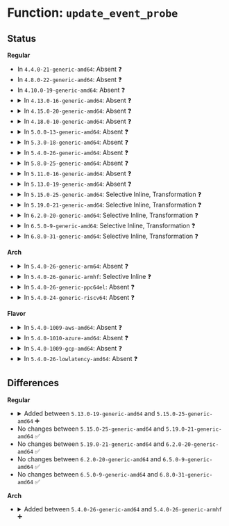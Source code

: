 # Function: <code>update_event_probe</code>

## Status
<b>Regular</b>
<ul>
<li>
In <code>4.4.0-21-generic-amd64</code>: Absent ❓
</li>
<li>
In <code>4.8.0-22-generic-amd64</code>: Absent ❓
</li>
<li>
In <code>4.10.0-19-generic-amd64</code>: Absent ❓
</li>
<li>
<details>
<summary>In <code>4.13.0-16-generic-amd64</code>: Absent ❓</summary>

```json
{
  "name": "update_event_probe",
  "collision_type": "Unique Static",
  "inline_type": "Selective",
  "funcs": [
    {
      "addr": 18446744071580385184,
      "name": "update_event_probe",
      "external": false,
      "loc": "kernel/trace/trace_events.c:2503",
      "file": "kernel/trace/trace_events.c",
      "inline": "not declared, inlined",
      "caller_inline": [],
      "caller_func": [
        "kernel/trace/trace_events.c:event_enable_count_probe",
        "kernel/trace/trace_events.c:event_enable_probe"
      ]
    }
  ],
  "symbols": [
    {
      "addr": 18446744071580385184,
      "name": "update_event_probe.isra.12",
      "section": ".text",
      "bind": "STB_LOCAL",
      "size": 23
    }
  ]
}
```
</details>
</li>
<li>
<details>
<summary>In <code>4.15.0-20-generic-amd64</code>: Absent ❓</summary>

```json
{
  "name": "update_event_probe",
  "collision_type": "Unique Static",
  "inline_type": "Selective",
  "funcs": [
    {
      "addr": 18446744071580440352,
      "name": "update_event_probe",
      "external": false,
      "loc": "kernel/trace/trace_events.c:2516",
      "file": "kernel/trace/trace_events.c",
      "inline": "not declared, inlined",
      "caller_inline": [],
      "caller_func": [
        "kernel/trace/trace_events.c:event_enable_count_probe",
        "kernel/trace/trace_events.c:event_enable_probe"
      ]
    }
  ],
  "symbols": [
    {
      "addr": 18446744071580440352,
      "name": "update_event_probe.isra.12",
      "section": ".text",
      "bind": "STB_LOCAL",
      "size": 23
    }
  ]
}
```
</details>
</li>
<li>
<details>
<summary>In <code>4.18.0-10-generic-amd64</code>: Absent ❓</summary>

```json
{
  "name": "update_event_probe",
  "collision_type": "Unique Static",
  "inline_type": "Selective",
  "funcs": [
    {
      "addr": 18446744071580501936,
      "name": "update_event_probe",
      "external": false,
      "loc": "kernel/trace/trace_events.c:2528",
      "file": "kernel/trace/trace_events.c",
      "inline": "not declared, inlined",
      "caller_inline": [],
      "caller_func": [
        "kernel/trace/trace_events.c:event_enable_count_probe",
        "kernel/trace/trace_events.c:event_enable_probe"
      ]
    }
  ],
  "symbols": [
    {
      "addr": 18446744071580501936,
      "name": "update_event_probe.isra.14",
      "section": ".text",
      "bind": "STB_LOCAL",
      "size": 23
    }
  ]
}
```
</details>
</li>
<li>
<details>
<summary>In <code>5.0.0-13-generic-amd64</code>: Absent ❓</summary>

```json
{
  "name": "update_event_probe",
  "collision_type": "Unique Static",
  "inline_type": "Selective",
  "funcs": [
    {
      "addr": 18446744071580559840,
      "name": "update_event_probe",
      "external": false,
      "loc": "kernel/trace/trace_events.c:2529",
      "file": "kernel/trace/trace_events.c",
      "inline": "not declared, inlined",
      "caller_inline": [],
      "caller_func": [
        "kernel/trace/trace_events.c:event_enable_count_probe",
        "kernel/trace/trace_events.c:event_enable_probe"
      ]
    }
  ],
  "symbols": [
    {
      "addr": 18446744071580559840,
      "name": "update_event_probe.isra.14",
      "section": ".text",
      "bind": "STB_LOCAL",
      "size": 23
    }
  ]
}
```
</details>
</li>
<li>
<details>
<summary>In <code>5.3.0-18-generic-amd64</code>: Absent ❓</summary>

```json
{
  "name": "update_event_probe",
  "collision_type": "Unique Static",
  "inline_type": "Selective",
  "funcs": [
    {
      "addr": 18446744071580616944,
      "name": "update_event_probe",
      "external": false,
      "loc": "kernel/trace/trace_events.c:2519",
      "file": "kernel/trace/trace_events.c",
      "inline": "not declared, inlined",
      "caller_inline": [],
      "caller_func": [
        "kernel/trace/trace_events.c:event_enable_count_probe",
        "kernel/trace/trace_events.c:event_enable_probe"
      ]
    }
  ],
  "symbols": [
    {
      "addr": 18446744071580616944,
      "name": "update_event_probe.isra.0",
      "section": ".text",
      "bind": "STB_LOCAL",
      "size": 17
    }
  ]
}
```
</details>
</li>
<li>
<details>
<summary>In <code>5.4.0-26-generic-amd64</code>: Absent ❓</summary>

```json
{
  "name": "update_event_probe",
  "collision_type": "Unique Static",
  "inline_type": "Selective",
  "funcs": [
    {
      "addr": 18446744071580663184,
      "name": "update_event_probe",
      "external": false,
      "loc": "kernel/trace/trace_events.c:2518",
      "file": "kernel/trace/trace_events.c",
      "inline": "not declared, inlined",
      "caller_inline": [],
      "caller_func": [
        "kernel/trace/trace_events.c:event_enable_count_probe",
        "kernel/trace/trace_events.c:event_enable_probe"
      ]
    }
  ],
  "symbols": [
    {
      "addr": 18446744071580663184,
      "name": "update_event_probe.isra.0",
      "section": ".text",
      "bind": "STB_LOCAL",
      "size": 17
    }
  ]
}
```
</details>
</li>
<li>
<details>
<summary>In <code>5.8.0-25-generic-amd64</code>: Absent ❓</summary>

```json
{
  "name": "update_event_probe",
  "collision_type": "Unique Static",
  "inline_type": "Full",
  "funcs": [
    {
      "addr": 18446744071580767230,
      "name": "update_event_probe",
      "external": false,
      "loc": "kernel/trace/trace_events.c:2808",
      "file": "kernel/trace/trace_events.c",
      "inline": "not declared, inlined",
      "caller_inline": [
        "kernel/trace/trace_events.c:event_enable_count_probe",
        "kernel/trace/trace_events.c:event_enable_probe"
      ],
      "caller_func": []
    }
  ],
  "symbols": []
}
```
</details>
</li>
<li>
<details>
<summary>In <code>5.11.0-16-generic-amd64</code>: Absent ❓</summary>

```json
{
  "name": "update_event_probe",
  "collision_type": "Unique Static",
  "inline_type": "Full",
  "funcs": [
    {
      "addr": 18446744071580755342,
      "name": "update_event_probe",
      "external": false,
      "loc": "kernel/trace/trace_events.c:2824",
      "file": "kernel/trace/trace_events.c",
      "inline": "not declared, inlined",
      "caller_inline": [
        "kernel/trace/trace_events.c:event_enable_count_probe",
        "kernel/trace/trace_events.c:event_enable_probe"
      ],
      "caller_func": []
    }
  ],
  "symbols": []
}
```
</details>
</li>
<li>
<details>
<summary>In <code>5.13.0-19-generic-amd64</code>: Absent ❓</summary>

```json
{
  "name": "update_event_probe",
  "collision_type": "Unique Static",
  "inline_type": "Full",
  "funcs": [
    {
      "addr": 18446744071580758110,
      "name": "update_event_probe",
      "external": false,
      "loc": "kernel/trace/trace_events.c:3035",
      "file": "kernel/trace/trace_events.c",
      "inline": "not declared, inlined",
      "caller_inline": [
        "kernel/trace/trace_events.c:event_enable_count_probe",
        "kernel/trace/trace_events.c:event_enable_probe"
      ],
      "caller_func": []
    }
  ],
  "symbols": []
}
```
</details>
</li>
<li>
<details>
<summary>In <code>5.15.0-25-generic-amd64</code>: Selective Inline, Transformation ❓</summary>

```c
void update_event_probe(struct event_probe_data * data)
```

```json
{
  "name": "update_event_probe",
  "collision_type": "Unique Static",
  "inline_type": "Selective",
  "funcs": [
    {
      "addr": 18446744071580941570,
      "name": "update_event_probe",
      "external": false,
      "loc": "kernel/trace/trace_events.c:3052",
      "file": "kernel/trace/trace_events.c",
      "inline": "not declared, inlined",
      "caller_inline": [],
      "caller_func": [
        "kernel/trace/trace_events.c:event_enable_count_probe",
        "kernel/trace/trace_events.c:event_enable_probe"
      ]
    }
  ],
  "symbols": [
    {
      "addr": 18446744071580941536,
      "name": "update_event_probe",
      "section": ".text",
      "bind": "STB_LOCAL",
      "size": 54
    },
    {
      "addr": 18446744071592174460,
      "name": "update_event_probe.cold",
      "section": ".text",
      "bind": "STB_LOCAL",
      "size": 21
    }
  ]
}
```
</details>
</li>
<li>
<details>
<summary>In <code>5.19.0-21-generic-amd64</code>: Selective Inline, Transformation ❓</summary>

```c
void update_event_probe(struct event_probe_data * data)
```

```json
{
  "name": "update_event_probe",
  "collision_type": "Unique Static",
  "inline_type": "Selective",
  "funcs": [
    {
      "addr": 18446744071581180882,
      "name": "update_event_probe",
      "external": false,
      "loc": "kernel/trace/trace_events.c:3155",
      "file": "kernel/trace/trace_events.c",
      "inline": "not declared, inlined",
      "caller_inline": [],
      "caller_func": [
        "kernel/trace/trace_events.c:event_enable_count_probe",
        "kernel/trace/trace_events.c:event_enable_probe"
      ]
    }
  ],
  "symbols": [
    {
      "addr": 18446744071581180848,
      "name": "update_event_probe",
      "section": ".text",
      "bind": "STB_LOCAL",
      "size": 74
    },
    {
      "addr": 18446744071593947843,
      "name": "update_event_probe.cold",
      "section": ".text",
      "bind": "STB_LOCAL",
      "size": 21
    }
  ]
}
```
</details>
</li>
<li>
<details>
<summary>In <code>6.2.0-20-generic-amd64</code>: Selective Inline, Transformation ❓</summary>

```c
void update_event_probe(struct event_probe_data * data)
```

```json
{
  "name": "update_event_probe",
  "collision_type": "Unique Static",
  "inline_type": "Selective",
  "funcs": [
    {
      "addr": 18446744071581496658,
      "name": "update_event_probe",
      "external": false,
      "loc": "kernel/trace/trace_events.c:3246",
      "file": "kernel/trace/trace_events.c",
      "inline": "not declared, inlined",
      "caller_inline": [],
      "caller_func": [
        "kernel/trace/trace_events.c:event_enable_count_probe",
        "kernel/trace/trace_events.c:event_enable_probe"
      ]
    }
  ],
  "symbols": [
    {
      "addr": 18446744071581496624,
      "name": "update_event_probe",
      "section": ".text",
      "bind": "STB_LOCAL",
      "size": 74
    },
    {
      "addr": 18446744071596007272,
      "name": "update_event_probe.cold",
      "section": ".text",
      "bind": "STB_LOCAL",
      "size": 21
    }
  ]
}
```
</details>
</li>
<li>
<details>
<summary>In <code>6.5.0-9-generic-amd64</code>: Selective Inline, Transformation ❓</summary>

```c
void update_event_probe(struct event_probe_data * data)
```

```json
{
  "name": "update_event_probe",
  "collision_type": "Unique Static",
  "inline_type": "Selective",
  "funcs": [
    {
      "addr": 18446744071581614658,
      "name": "update_event_probe",
      "external": false,
      "loc": "kernel/trace/trace_events.c:3240",
      "file": "kernel/trace/trace_events.c",
      "inline": "not declared, inlined",
      "caller_inline": [],
      "caller_func": [
        "kernel/trace/trace_events.c:event_enable_count_probe",
        "kernel/trace/trace_events.c:event_enable_probe"
      ]
    }
  ],
  "symbols": [
    {
      "addr": 18446744071581614624,
      "name": "update_event_probe",
      "section": ".text",
      "bind": "STB_LOCAL",
      "size": 74
    },
    {
      "addr": 18446744071596526087,
      "name": "update_event_probe.cold",
      "section": ".text",
      "bind": "STB_LOCAL",
      "size": 21
    }
  ]
}
```
</details>
</li>
<li>
<details>
<summary>In <code>6.8.0-31-generic-amd64</code>: Selective Inline, Transformation ❓</summary>

```c
void update_event_probe(struct event_probe_data * data)
```

```json
{
  "name": "update_event_probe",
  "collision_type": "Unique Static",
  "inline_type": "Selective",
  "funcs": [
    {
      "addr": 18446744071581727650,
      "name": "update_event_probe",
      "external": false,
      "loc": "kernel/trace/trace_events.c:3432",
      "file": "kernel/trace/trace_events.c",
      "inline": "not declared, inlined",
      "caller_inline": [],
      "caller_func": [
        "kernel/trace/trace_events.c:event_enable_count_probe",
        "kernel/trace/trace_events.c:event_enable_probe"
      ]
    }
  ],
  "symbols": [
    {
      "addr": 18446744071581727616,
      "name": "update_event_probe",
      "section": ".text",
      "bind": "STB_LOCAL",
      "size": 74
    },
    {
      "addr": 18446744071597426697,
      "name": "update_event_probe.cold",
      "section": ".text",
      "bind": "STB_LOCAL",
      "size": 21
    }
  ]
}
```
</details>
</li>
</ul>
<b>Arch</b>
<ul>
<li>
<details>
<summary>In <code>5.4.0-26-generic-arm64</code>: Absent ❓</summary>

```json
{
  "name": "update_event_probe",
  "collision_type": "Unique Static",
  "inline_type": "Full",
  "funcs": [
    {
      "addr": 18446603336491971080,
      "name": "update_event_probe",
      "external": false,
      "loc": "kernel/trace/trace_events.c:2518",
      "file": "kernel/trace/trace_events.c",
      "inline": "not declared, inlined",
      "caller_inline": [
        "kernel/trace/trace_events.c:event_enable_count_probe",
        "kernel/trace/trace_events.c:event_enable_probe"
      ],
      "caller_func": []
    }
  ],
  "symbols": []
}
```
</details>
</li>
<li>
<details>
<summary>In <code>5.4.0-26-generic-armhf</code>: Selective Inline ❓</summary>

```c
void update_event_probe(struct event_probe_data * data)
```

```json
{
  "name": "update_event_probe",
  "collision_type": "Unique Static",
  "inline_type": "Selective",
  "funcs": [
    {
      "addr": 3225902580,
      "name": "update_event_probe",
      "external": false,
      "loc": "kernel/trace/trace_events.c:2518",
      "file": "kernel/trace/trace_events.c",
      "inline": "not declared, inlined",
      "caller_inline": [],
      "caller_func": [
        "kernel/trace/trace_events.c:event_enable_count_probe",
        "kernel/trace/trace_events.c:event_enable_probe"
      ]
    }
  ],
  "symbols": [
    {
      "addr": 3225902580,
      "name": "update_event_probe",
      "section": ".text",
      "bind": "STB_LOCAL",
      "size": 52
    }
  ]
}
```
</details>
</li>
<li>
<details>
<summary>In <code>5.4.0-26-generic-ppc64el</code>: Absent ❓</summary>

```json
{
  "name": "update_event_probe",
  "collision_type": "Unique Static",
  "inline_type": "Full",
  "funcs": [
    {
      "addr": 13835058055285081956,
      "name": "update_event_probe",
      "external": false,
      "loc": "kernel/trace/trace_events.c:2518",
      "file": "kernel/trace/trace_events.c",
      "inline": "not declared, inlined",
      "caller_inline": [
        "kernel/trace/trace_events.c:event_enable_count_probe",
        "kernel/trace/trace_events.c:event_enable_count_probe",
        "kernel/trace/trace_events.c:event_enable_probe",
        "kernel/trace/trace_events.c:event_enable_probe"
      ],
      "caller_func": []
    }
  ],
  "symbols": []
}
```
</details>
</li>
<li>
<details>
<summary>In <code>5.4.0-24-generic-riscv64</code>: Absent ❓</summary>

```json
{
  "name": "update_event_probe",
  "collision_type": "Unique Static",
  "inline_type": "Full",
  "funcs": [
    {
      "addr": 18446743936272241380,
      "name": "update_event_probe",
      "external": false,
      "loc": "kernel/trace/trace_events.c:2518",
      "file": "kernel/trace/trace_events.c",
      "inline": "not declared, inlined",
      "caller_inline": [
        "kernel/trace/trace_events.c:event_enable_count_probe",
        "kernel/trace/trace_events.c:event_enable_probe"
      ],
      "caller_func": []
    }
  ],
  "symbols": []
}
```
</details>
</li>
</ul>
<b>Flavor</b>
<ul>
<li>
<details>
<summary>In <code>5.4.0-1009-aws-amd64</code>: Absent ❓</summary>

```json
{
  "name": "update_event_probe",
  "collision_type": "Unique Static",
  "inline_type": "Selective",
  "funcs": [
    {
      "addr": 18446744071580631984,
      "name": "update_event_probe",
      "external": false,
      "loc": "kernel/trace/trace_events.c:2518",
      "file": "kernel/trace/trace_events.c",
      "inline": "not declared, inlined",
      "caller_inline": [],
      "caller_func": [
        "kernel/trace/trace_events.c:event_enable_count_probe",
        "kernel/trace/trace_events.c:event_enable_probe"
      ]
    }
  ],
  "symbols": [
    {
      "addr": 18446744071580631984,
      "name": "update_event_probe.isra.0",
      "section": ".text",
      "bind": "STB_LOCAL",
      "size": 17
    }
  ]
}
```
</details>
</li>
<li>
<details>
<summary>In <code>5.4.0-1010-azure-amd64</code>: Absent ❓</summary>

```json
{
  "name": "update_event_probe",
  "collision_type": "Unique Static",
  "inline_type": "Selective",
  "funcs": [
    {
      "addr": 18446744071580578224,
      "name": "update_event_probe",
      "external": false,
      "loc": "kernel/trace/trace_events.c:2518",
      "file": "kernel/trace/trace_events.c",
      "inline": "not declared, inlined",
      "caller_inline": [],
      "caller_func": [
        "kernel/trace/trace_events.c:event_enable_count_probe",
        "kernel/trace/trace_events.c:event_enable_probe"
      ]
    }
  ],
  "symbols": [
    {
      "addr": 18446744071580578224,
      "name": "update_event_probe.isra.0",
      "section": ".text",
      "bind": "STB_LOCAL",
      "size": 17
    }
  ]
}
```
</details>
</li>
<li>
<details>
<summary>In <code>5.4.0-1009-gcp-amd64</code>: Absent ❓</summary>

```json
{
  "name": "update_event_probe",
  "collision_type": "Unique Static",
  "inline_type": "Selective",
  "funcs": [
    {
      "addr": 18446744071580623232,
      "name": "update_event_probe",
      "external": false,
      "loc": "kernel/trace/trace_events.c:2518",
      "file": "kernel/trace/trace_events.c",
      "inline": "not declared, inlined",
      "caller_inline": [],
      "caller_func": [
        "kernel/trace/trace_events.c:event_enable_count_probe",
        "kernel/trace/trace_events.c:event_enable_probe"
      ]
    }
  ],
  "symbols": [
    {
      "addr": 18446744071580623232,
      "name": "update_event_probe.isra.0",
      "section": ".text",
      "bind": "STB_LOCAL",
      "size": 17
    }
  ]
}
```
</details>
</li>
<li>
<details>
<summary>In <code>5.4.0-26-lowlatency-amd64</code>: Absent ❓</summary>

```json
{
  "name": "update_event_probe",
  "collision_type": "Unique Static",
  "inline_type": "Selective",
  "funcs": [
    {
      "addr": 18446744071580680736,
      "name": "update_event_probe",
      "external": false,
      "loc": "kernel/trace/trace_events.c:2518",
      "file": "kernel/trace/trace_events.c",
      "inline": "not declared, inlined",
      "caller_inline": [],
      "caller_func": [
        "kernel/trace/trace_events.c:event_enable_count_probe",
        "kernel/trace/trace_events.c:event_enable_probe"
      ]
    }
  ],
  "symbols": [
    {
      "addr": 18446744071580680736,
      "name": "update_event_probe.isra.0",
      "section": ".text",
      "bind": "STB_LOCAL",
      "size": 17
    }
  ]
}
```
</details>
</li>
</ul>

## Differences
<b>Regular</b>
<ul>
<li>
<details>
<summary>Added between <code>5.13.0-19-generic-amd64</code> and <code>5.15.0-25-generic-amd64</code> ➕</summary>

```c
void update_event_probe(struct event_probe_data * data)
```
</details>
</li>
<li>
No changes between <code>5.15.0-25-generic-amd64</code> and <code>5.19.0-21-generic-amd64</code> ✅
</li>
<li>
No changes between <code>5.19.0-21-generic-amd64</code> and <code>6.2.0-20-generic-amd64</code> ✅
</li>
<li>
No changes between <code>6.2.0-20-generic-amd64</code> and <code>6.5.0-9-generic-amd64</code> ✅
</li>
<li>
No changes between <code>6.5.0-9-generic-amd64</code> and <code>6.8.0-31-generic-amd64</code> ✅
</li>
</ul>
<b>Arch</b>
<ul>
<li>
<details>
<summary>Added between <code>5.4.0-26-generic-amd64</code> and <code>5.4.0-26-generic-armhf</code> ➕</summary>

```c
void update_event_probe(struct event_probe_data * data)
```
</details>
</li>
</ul>
